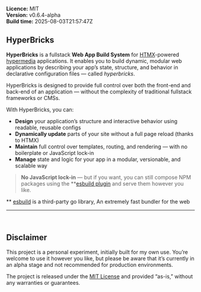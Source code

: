 **Licence:** MIT  
**Version:** v0.6.4-alpha  
**Build time:** 2025-08-03T21:57:47Z

## HyperBricks

**HyperBricks** is a fullstack **Web App Build System** for [HTMX](https://htmx.org/)-powered [hypermedia](https://hypermedia.systems/book/contents/) applications. It enables you to build dynamic, modular web applications by describing your app’s state, structure, and behavior in declarative configuration files — called *hyperbricks*.

HyperBricks is designed to provide full control over both the front-end and back-end of an application — without the complexity of traditional fullstack frameworks or CMSs.

With HyperBricks, you can:

* **Design** your application’s structure and interactive behavior using readable, reusable configs
* **Dynamically update** parts of your site without a full page reload (thanks to HTMX)
* **Maintain** full control over templates, routing, and rendering — with no boilerplate or JavaScript lock-in
* **Manage** state and logic for your app in a modular, versionable, and scalable way

> **No JavaScript lock-in** — but if you want, you can still compose NPM packages using the **[esbuild plugin](/plugins.html#esbuild) and serve them however you like.

** [esbuild](https://esbuild.github.io/) is a third-party go library,
An extremely fast bundler for the web

---

<br>

## Disclaimer

This project is a personal experiment, initially built for my own use. You’re welcome to use it however you like, but please be aware that it’s currently in an alpha stage and not recommended for production environments.

The project is released under the [MIT License](https://github.com/hyperbricks/hyperbricks/blob/main/LICENSE) and provided “as-is,” without any warranties or guarantees.

